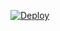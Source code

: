 [![Deploy](https://www.herokucdn.com/deploy/button.svg)](https://heroku.com/deploy?template=https://github.com/vanhacks-hubble/python-hubble)
